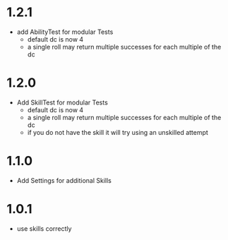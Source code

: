 # 1.2.1
- add AbilityTest for modular Tests
  - default dc is now 4
  - a single roll may return multiple successes for each multiple of the dc
# 1.2.0
- Add SkillTest for modular Tests
  - default dc is now 4
  - a single roll may return multiple successes for each multiple of the dc
  - if you do not have the skill it will try using an unskilled attempt
# 1.1.0
- Add Settings for additional Skills
# 1.0.1
- use skills correctly
